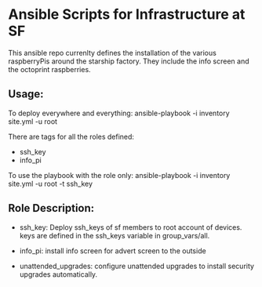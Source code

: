Ansible Scripts for Infrastructure at SF
========================================
 
This ansible repo currenlty defines the installation of the various raspberryPis around the starship factory. They include the info screen and the octoprint raspberries.

Usage:
------
To deploy everywhere and everything: 
 ansible-playbook -i inventory site.yml -u root

There are tags for all the roles defined: 
 - ssh_key 
 - info_pi  

To use the playbook with the role only: 
 ansible-playbook -i inventory site.yml -u root -t ssh_key


Role Description:
-----------------
* ssh_key: Deploy ssh_keys of sf members to root account of devices. keys are defined in the ssh_keys variable in group_vars/all.

* info_pi: install info screen for advert screen to the outside
* unattended_upgrades: configure unattended upgrades to install security upgrades automatically.  
